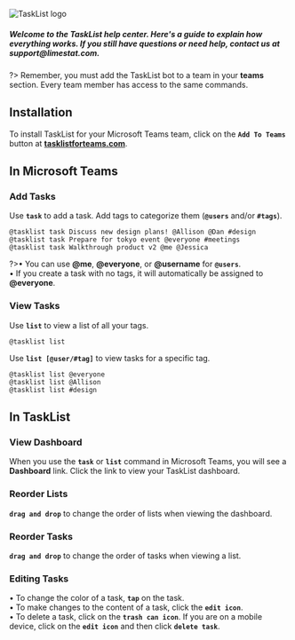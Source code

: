 ![TaskList logo](https://s3.amazonaws.com/tasklistguru/tasklist.png)

<h5>
Welcome to the TaskList help center. Here's a guide to explain how everything works. If you still have questions or need help, contact us at support@limestat.com.
</h5>

?> Remember, you must add the TaskList bot to a team in your **teams** section. Every team member has access to the same commands.

## Installation

To install TaskList for your Microsoft Teams team, click on the **`Add To Teams`** button at **[tasklistforteams.com](https://tasklistforteams.com/)**.


## In Microsoft Teams

### Add Tasks

Use **`task`** to add a task. Add tags to categorize them (**`@users`** and/or **`#tags`**).

```examples
@tasklist task Discuss new design plans! @Allison @Dan #design
@tasklist task Prepare for tokyo event @everyone #meetings
@tasklist task Walkthrough product v2 @me @Jessica
```

?>&bull; You can use **@me**, **@everyone**, or **@username** for **`@users`**.<br />&bull; If you create a task with no tags, it will automatically be assigned to **@everyone**.

### View Tasks

Use **`list`** to view a list of all your tags.

```examples
@tasklist list
```

Use **`list [@user/#tag]`** to view tasks for a specific tag.

```examples
@tasklist list @everyone
@tasklist list @Allison
@tasklist list #design
```

## In TaskList

### View Dashboard

When you use the **`task`** or **`list`** command in Microsoft Teams, you will see a **Dashboard** link. Click the link to view your TaskList dashboard.

### Reorder Lists

**`drag and drop`** to change the order of lists when viewing the dashboard.

### Reorder Tasks

**`drag and drop`** to change the order of tasks when viewing a list.

### Editing Tasks

&bull; To change the color of a task, **`tap`** on the task.<br />&bull; To make changes to the content of a task, click the **`edit icon`**.<br />&bull; To delete a task, click on the **`trash can icon`**. If you are on a mobile device, click on the **`edit icon`** and then click **`delete task`**.


